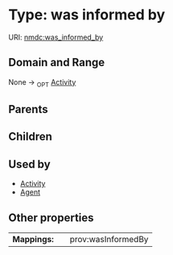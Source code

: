 
# Type: was informed by




URI: [nmdc:was_informed_by](https://microbiomedata/meta/was_informed_by)


## Domain and Range

None ->  <sub>OPT</sub> [Activity](Activity.md)

## Parents


## Children


## Used by

 * [Activity](Activity.md)
 * [Agent](Agent.md)

## Other properties

|  |  |  |
| --- | --- | --- |
| **Mappings:** | | prov:wasInformedBy |

